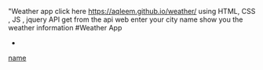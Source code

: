 "Weather app click here https://aqleem.github.io/weather/
using HTML, CSS , JS , jquery
API get from the api web 
enter your city name show you the weather information 
#Weather App

*
[name](link)
